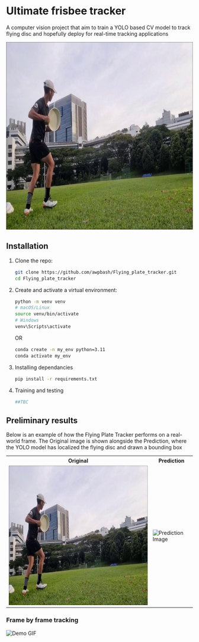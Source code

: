 # Ultimate frisbee tracker

A computer vision project that aim to train a YOLO based CV model to track flying disc and hopefully deploy for real-time tracking applications

![Tracking Visualisation](assets/demo.jpg)

## Installation

1. Clone the repo:
   ```bash
   git clone https://github.com/awpbash/Flying_plate_tracker.git
   cd Flying_plate_tracker

2. Create and activate a virtual environment:
    ```bash
    python -m venv venv
    # macOS/Linux
    source venv/bin/activate
    # Windows
    venv\Scripts\activate
    ```
    OR
    ```bash
    conda create -n my_env python=3.11
    conda activate my_env
    ```

3.  Installing dependancies
    ```bash
    pip install -r requirements.txt
    ```

4.  Training and testing
    ```bash
    ##TBC
    ```

## Preliminary results

Below is an example of how the Flying Plate Tracker performs on a real-world frame. The Original image is shown alongside the Prediction, where the YOLO model has localized the flying disc and drawn a bounding box

<table>
  <tr>
    <th>Original</th>
    <th>Prediction</th>
  </tr>
  <tr>
    <td><img src="assets/demo.jpg" alt="Original Image"></td>
    <td><img src="assets/annotated_image.jpg" alt="Prediction Image"></td>
  </tr>
</table>

### Frame by frame tracking

![Demo GIF](assets/stitch.gif)